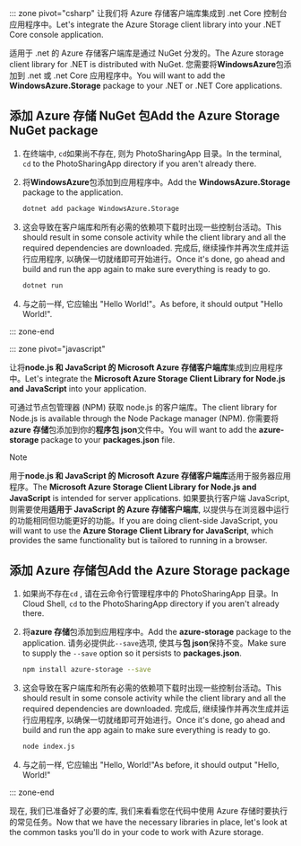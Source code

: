 ::: zone pivot="csharp"
<span data-ttu-id="a7ad3-101">让我们将 Azure 存储客户端库集成到 .net Core 控制台应用程序中。</span><span class="sxs-lookup"><span data-stu-id="a7ad3-101">Let's integrate the Azure Storage client library into your .NET Core console application.</span></span>

<span data-ttu-id="a7ad3-102">适用于 .net 的 Azure 存储客户端库是通过 NuGet 分发的。</span><span class="sxs-lookup"><span data-stu-id="a7ad3-102">The Azure storage client library for .NET is distributed with NuGet.</span></span> <span data-ttu-id="a7ad3-103">您需要将**WindowsAzure**包添加到 .net 或 .net Core 应用程序中。</span><span class="sxs-lookup"><span data-stu-id="a7ad3-103">You will want to add the **WindowsAzure.Storage** package to your .NET or .NET Core applications.</span></span>

## <a name="add-the-azure-storage-nuget-package"></a><span data-ttu-id="a7ad3-104">添加 Azure 存储 NuGet 包</span><span class="sxs-lookup"><span data-stu-id="a7ad3-104">Add the Azure Storage NuGet package</span></span>

1. <span data-ttu-id="a7ad3-105">在终端中, `cd`如果尚不存在, 则为 PhotoSharingApp 目录。</span><span class="sxs-lookup"><span data-stu-id="a7ad3-105">In the terminal, `cd` to the PhotoSharingApp directory if you aren't already there.</span></span>

1. <span data-ttu-id="a7ad3-106">将**WindowsAzure**包添加到应用程序中。</span><span class="sxs-lookup"><span data-stu-id="a7ad3-106">Add the **WindowsAzure.Storage** package to the application.</span></span>

    ```bash
    dotnet add package WindowsAzure.Storage
    ```

1. <span data-ttu-id="a7ad3-107">这会导致在客户端库和所有必需的依赖项下载时出现一些控制台活动。</span><span class="sxs-lookup"><span data-stu-id="a7ad3-107">This should result in some console activity while the client library and all the required dependencies are downloaded.</span></span> <span data-ttu-id="a7ad3-108">完成后, 继续操作并再次生成并运行应用程序, 以确保一切就绪即可开始进行。</span><span class="sxs-lookup"><span data-stu-id="a7ad3-108">Once it's done, go ahead and build and run the app again to make sure everything is ready to go.</span></span>

    ```bash
    dotnet run
    ```

1. <span data-ttu-id="a7ad3-109">与之前一样, 它应输出 "Hello World!"。</span><span class="sxs-lookup"><span data-stu-id="a7ad3-109">As before, it should output "Hello World!".</span></span>

::: zone-end

::: zone pivot="javascript"

<span data-ttu-id="a7ad3-110">让将**node.js 和 JavaScript 的 Microsoft Azure 存储客户端库**集成到应用程序中。</span><span class="sxs-lookup"><span data-stu-id="a7ad3-110">Let's integrate the **Microsoft Azure Storage Client Library for Node.js and JavaScript** into your application.</span></span>

<span data-ttu-id="a7ad3-111">可通过节点包管理器 (NPM) 获取 node.js 的客户端库。</span><span class="sxs-lookup"><span data-stu-id="a7ad3-111">The client library for Node.js is available through the Node Package manager (NPM).</span></span> <span data-ttu-id="a7ad3-112">你需要将**azure 存储**包添加到你的**程序包 json**文件中。</span><span class="sxs-lookup"><span data-stu-id="a7ad3-112">You will want to add the **azure-storage** package to your **packages.json** file.</span></span>

> [!NOTE]
> <span data-ttu-id="a7ad3-113">用于**node.js 和 JavaScript 的 Microsoft Azure 存储客户端库**适用于服务器应用程序。</span><span class="sxs-lookup"><span data-stu-id="a7ad3-113">The **Microsoft Azure Storage Client Library for Node.js and JavaScript** is intended for server applications.</span></span> <span data-ttu-id="a7ad3-114">如果要执行客户端 JavaScript, 则需要使用**适用于 JavaScript 的 Azure 存储客户端库**, 以提供与在浏览器中运行的功能相同但功能更好的功能。</span><span class="sxs-lookup"><span data-stu-id="a7ad3-114">If you are doing client-side JavaScript, you will want to use the **Azure Storage Client Library for JavaScript**, which provides the same functionality but is tailored to running in a browser.</span></span>

## <a name="add-the-azure-storage-package"></a><span data-ttu-id="a7ad3-115">添加 Azure 存储包</span><span class="sxs-lookup"><span data-stu-id="a7ad3-115">Add the Azure Storage package</span></span>

1. <span data-ttu-id="a7ad3-116">如果尚不存在`cd` , 请在云命令行管理程序中的 PhotoSharingApp 目录。</span><span class="sxs-lookup"><span data-stu-id="a7ad3-116">In Cloud Shell, `cd` to the PhotoSharingApp directory if you aren't already there.</span></span>

1. <span data-ttu-id="a7ad3-117">将**azure 存储**包添加到应用程序中。</span><span class="sxs-lookup"><span data-stu-id="a7ad3-117">Add the **azure-storage** package to the application.</span></span> <span data-ttu-id="a7ad3-118">请务必提供此`--save`选项, 使其与**包 json**保持不变。</span><span class="sxs-lookup"><span data-stu-id="a7ad3-118">Make sure to supply the `--save` option so it persists to **packages.json**.</span></span>

    ```bash
    npm install azure-storage --save
    ```

1. <span data-ttu-id="a7ad3-119">这会导致在客户端库和所有必需的依赖项下载时出现一些控制台活动。</span><span class="sxs-lookup"><span data-stu-id="a7ad3-119">This should result in some console activity while the client library and all the required dependencies are downloaded.</span></span> <span data-ttu-id="a7ad3-120">完成后, 继续操作并再次生成并运行应用程序, 以确保一切就绪即可开始进行。</span><span class="sxs-lookup"><span data-stu-id="a7ad3-120">Once it's done, go ahead and build and run the app again to make sure everything is ready to go.</span></span>

    ```bash
    node index.js
    ```

1. <span data-ttu-id="a7ad3-121">与之前一样, 它应输出 "Hello, World!"</span><span class="sxs-lookup"><span data-stu-id="a7ad3-121">As before, it should output "Hello, World!"</span></span>

::: zone-end

<span data-ttu-id="a7ad3-122">现在, 我们已准备好了必要的库, 我们来看看您在代码中使用 Azure 存储时要执行的常见任务。</span><span class="sxs-lookup"><span data-stu-id="a7ad3-122">Now that we have the necessary libraries in place, let's look at the common tasks you'll do in your code to work with Azure storage.</span></span>

